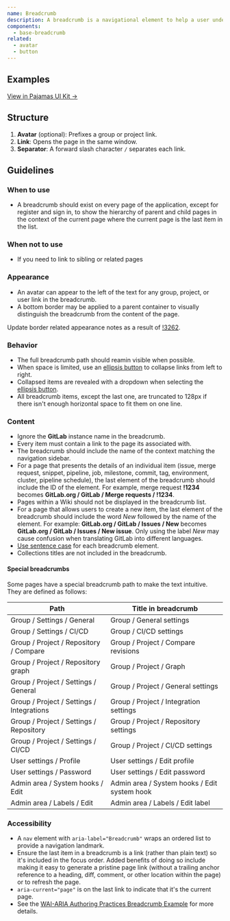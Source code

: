 ```yaml
---
name: Breadcrumb
description: A breadcrumb is a navigational element to help a user understand the current location in the application as well as content structure and hierarchy.
components:
  - base-breadcrumb
related:
  - avatar
  - button
---
```


## Examples

<story-viewer component="base-breadcrumb" title="Breadcrumb"></story-viewer>

<story-viewer component="base-breadcrumb" story="collapsed-items" title="Collapsed"></story-viewer>

[View in Pajamas UI Kit →](https://www.figma.com/file/qEddyqCrI7kPSBjGmwkZzQ/%F0%9F%93%99-Component-library?type=design&node-id=425-5&mode=dev)

## Structure

<figure-img alt="Numbered diagram of a breadcrumb structure" label="Breadcrumb structure" src="/img/breadcrumb-structure.svg"></figure-img>

1. **Avatar** (optional): Prefixes a group or project link.
1. **Link**: Opens the page in the same window.
1. **Separator**: A forward slash character `/` separates each link.

## Guidelines

### When to use

- A breadcrumb should exist on every page of the application, except for register and sign in, to show the hierarchy of parent and child pages in the context of the current page where the current page is the last item in the list.

### When not to use

- If you need to link to sibling or related pages

### Appearance

- An avatar can appear to the left of the text for any group, project, or user link in the breadcrumb.
- A bottom border may be applied to a parent container to visually distinguish the breadcrumb from the content of the page.

<todo>Update border related appearance notes as a result of [!3262](https://gitlab.com/gitlab-org/gitlab-services/design.gitlab.com/-/merge_requests/3263#note_1283440645).</todo>

### Behavior

- The full breadcrumb path should reamin visible when possible.
- When space is limited, use an [ellipsis button](/components/button) to collapse links from left to right.
- Collapsed items are revealed with a dropdown when selecting the [ellipsis button](/components/button).
- All breadcrumb items, except the last one, are truncated to 128px if there isn't enough horizontal space to fit them on one line.

### Content

- Ignore the **GitLab** instance name in the breadcrumb.
- Every item must contain a link to the page its associated with.
- The breadcrumb should include the name of the context matching the navigation sidebar.
- For a page that presents the details of an individual item (issue, merge request, snippet, pipeline, job, milestone, commit, tag, environment, cluster, pipeline schedule), the last element of the breadcrumb should include the ID of the element. For example, merge request **!1234** becomes **GitLab.org / GitLab / Merge requests / !1234**.
- Pages within a Wiki should not be displayed in the breadcrumb list.
- For a page that allows users to create a new item, the last element of the breadcrumb should include the word _New_ followed by the name of the element. For example: **GitLab.org / GitLab / Issues / New** becomes **GitLab.org / GitLab / Issues / New issue**. Only using the label _New_ may cause confusion when translating GitLab into different languages. 
- [Use sentence case](/content/punctuation#case) for each breadcrumb element.
- Collections titles are not included in the breadcrumb.

#### Special breadcrumbs

Some pages have a special breadcrumb path to make the text intuitive. They are defined as follows:

| Path                                      | Title in breadcrumb                          |
| ----------------------------------------- | -------------------------------------------- |
| Group / Settings / General                | Group / General settings                     |
| Group / Settings / CI/CD                | Group / CI/CD settings                     |
| Group / Project / Repository / Compare    | Group / Project / Compare revisions          |
| Group / Project / Repository graph     | Group / Project / Graph        |
| Group / Project / Settings / General      | Group / Project / General settings           |
| Group / Project / Settings / Integrations | Group / Project / Integration settings       |
| Group / Project / Settings / Repository   | Group / Project / Repository settings        |
| Group / Project / Settings / CI/CD      | Group / Project / CI/CD settings             |
| User settings / Profile                   | User settings / Edit profile                 |
| User settings / Password                  | User settings / Edit password                |
| Admin area / System hooks / Edit          | Admin area / System hooks / Edit system hook |
| Admin area / Labels / Edit                 | Admin area / Labels / Edit label             |

### Accessibility

- A `nav` element with `aria-label="Breadcrumb"` wraps an ordered list to provide a navigation landmark.
- Ensure the last item in a breadcrumb is a link (rather than plain text) so it's included in the focus order. Added benefits of doing so include making it easy to generate a pristine page link (without a trailing anchor reference to a heading, diff, comment, or other location within the page) or to refresh the page.
- `aria-current="page"` is on the last link to indicate that it's the current page.
- See the [WAI-ARIA Authoring Practices Breadcrumb Example](https://w3c.github.io/aria-practices/examples/breadcrumb/index.html) for more details.
